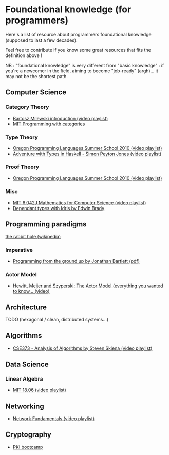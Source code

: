 # Foundational knowledge (for programmers)

Here's a list of resource about programmers foundational knowledge (supposed to last a few decades).

Feel free to contribute if you know some great resources that fits the definition above !

NB : "foundational knowledge" is very different from "basic knowledge" : if you're a newcomer in the field, aiming to become "job-ready" (argh)... it may not be the shortest path.

## Computer Science 
### Category Theory
- [Bartosz Milewski introduction (video playlist)](https://www.youtube.com/playlist?list=PLbgaMIhjbmEnaH_LTkxLI7FMa2HsnawM_)
- [MIT Programming with categories](https://www.youtube.com/playlist?list=PLhgq-BqyZ7i7MTGhUROZy3BOICnVixETS)

### Type Theory
- [Oregon Programming Languages Summer School 2010 (video playlist)](https://www.youtube.com/watch?v=ev7AYsLljxk&list=PL8Ky8lYL8-Oh7awp0sqa82o7Ggt4AGhyf&index=5)
- [Adventure with Types in Haskell - Simon Peyton Jones (video playlist)](https://www.youtube.com/playlist?list=PL7lYBKOG3R5DnCP3r3bvKreRjRRWpp1Ao)

### Proof Theory
- [Oregon Programming Languages Summer School 2010 (video playlist)](https://www.youtube.com/watch?v=YRu7Xi-mNK8&list=PL8Ky8lYL8-Oh7awp0sqa82o7Ggt4AGhyf&index=12)

### Misc
- [MIT 6.042J Mathematics for Computer Science (video playlist)](https://www.youtube.com/playlist?list=PLB7540DEDD482705B)
- [Dependant types with Idris by Edwin Brady](https://www.youtube.com/playlist?list=PL7lYBKOG3R5CLb6AOhE4EaSmVzXrgJM6n)

## Programming paradigms

[the rabbit hole  (wikipedia) ](https://en.wikipedia.org/wiki/Programming_paradigm)

### Imperative
- [Programming from the ground up by Jonathan Bartlett (pdf)](https://download-mirror.savannah.gnu.org/releases/pgubook/ProgrammingGroundUp-1-0-booksize.pdf)

### Actor Model
- [Hewitt, Meijer and Szyperski: The Actor Model (everything you wanted to know... (video)](https://www.youtube.com/watch?v=7erJ1DV_Tlo)

## Architecture
TODO (hexagonal / clean, distributed systems...)

## Algorithms
- [CSE373 - Analysis of Algorithms by Steven Skiena (video playlist)](https://www.youtube.com/playlist?list=PLOtl7M3yp-DX32N0fVIyvn7ipWKNGmwpp)

## Data Science
### Linear Algebra
- [MIT 18.06 (video playlist)](https://ocw.mit.edu/courses/mathematics/18-06-linear-algebra-spring-2010/)

## Networking
- [Network Fundamentals (video playlist)](https://www.youtube.com/playlist?list=PLDQaRcbiSnqF5U8ffMgZzS7fq1rHUI3Q8)

## Cryptography
- [PKI bootcamp](https://www.youtube.com/watch?v=q9vu6_2r0o4&list=PLDp2gaPHHZK-mnKi3Zy_-hRjqLHh5PaAv) 
